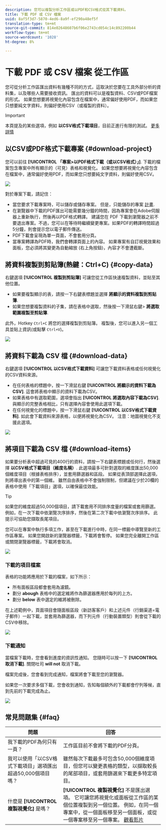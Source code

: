 ```yaml
---
description: 您可以複製分析工作區或以PDF和CSV格式從其下載資料。
title: 下載 PDF 或 CSV 檔案
uuid: 8af5f3d7-5870-4ed6-8a9f-ef290a48ef5f
translation-type: tm+mt
source-git-commit: 814e02648607b6f06e2743cd054c14c892200b44
workflow-type: tm+mt
source-wordcount: '1028'
ht-degree: 8%

---
```



# 下載 PDF 或 CSV 檔案 從工作區

您可從分析工作區匯出資料有幾種不同的方式，這取決於您要在工具外部分析的資料集，以及哪些人需要接收資訊。 匯出的資料可以是複製資料、CSV或PDF檔案的形式。 如果您想要將視覺化內容包含在檔案中，通常偏好使用PDF，而如果您只想要純文字資料，則偏好使用CSV（或複製的資料）。

>[!IMPORTANT]
>
> 本頁提及的某些選項，例如 **以CSV格式下載項目**，目前正進行有限的測試。 [更多詳情](https://docs.adobe.com/content/help/zh-Hant/analytics/landing/an-releases.html)

## 以CSV或PDF格式下載專案 {#download-project}

您可以前往 **[!UICONTROL 「專案>以PDF格式下載（或以CSV格式）」]**. 下載的檔案包含專案中所有顯示的（可見）表格和視覺化。 如果您想要將視覺化內容包含在檔案中，通常偏好使用PDF，而如果您只想要純文字資料，則偏好使用CSV。

![](assets/download-project.png)

對於專案下載，請記住：

* 當您要求下載專案時，可以儲存或儲存專案。 但是，只能儲存的專案 [計畫](https://docs.adobe.com/content/help/en/analytics/analyze/analysis-workspace/curate-share/t-schedule-report.html).
* 在瀏覽器中下載的PDF匯出可能需要幾分鐘的時間，因為專案會在Adobe伺服器上重新執行，然後再以PDF格式轉譯。 建議您在 PDF 下載到瀏覽器之前不要退出專案。不過，您可以在等待時繼續變更專案。如果PDF的轉譯時間超過5分鐘，則會提示您以電子郵件傳送。
* PDF下載會呈現為單一頁面，不會套用分頁。
* 當專案轉譯為PDF時，我們會轉譯頁面上的內容。 如果專案有自訂視覺效果和面板，您必須將其變更為自動縮放 (右上角按鈕)，內容才不會遭截斷。

## 將資料複製到剪貼簿(熱鍵：Ctrl+C) {#copy-data}

右鍵選項 **[!UICONTROL 複製到剪貼簿]** 可讓您從工作區快速複製資料，並貼至其他位置。

* 如果要複製顯示的表，請按一下右鍵表標題並選擇 **將顯示的資料複製到剪貼簿**.
* 如果您想要複製資料的子集，請在表格中選取，然後按一下滑鼠右鍵> **將選取範圍複製至剪貼簿**.

此外，Hotkey `Ctrl+C` 將您的選擇複製到剪貼簿。 複製後，您可以進入另一個工具並貼上資訊(或點擊 `Ctrl+V`)。

![](assets/copy-selection.png)

## 將資料下載為 CSV 檔 {#download-data}

右鍵選項 **[!UICONTROL 以CSV格式下載資料]** 可讓您下載資料表格或任何視覺化的CSV資料來源。

* 在任何表格的標題中，按一下滑鼠右鍵 **[!UICONTROL 將顯示的資料下載為CSV]**. 這會將表格中顯示的資料下載為CSV。
* 如果表格中有選取範圍，選項會指出 **[!UICONTROL 將選取內容下載為CSV]**. 與顯示的完整表格相比，只有選擇內容會使用此選項下載。
* 在任何視覺化的標題中，按一下滑鼠右鍵 **[!UICONTROL 以CSV格式下載資料]**. 如此會下載資料來源表格，以便將視覺化為CSV。 注意：地圖視覺化不支援此選項。

![](assets/download-data-viz.png)

## 將項目下載為 CSV 檔 {#download-items}

如果要分析表中超過可見的400行的資料，請按一下右鍵表標題或任何行，然後選擇 **以CSV格式下載項目（維度名稱）**. 此選項最多可針對選取的維度匯出50,000個維度項目（根據表格排序），並套用篩選器和區段。 如果從表頂部選擇此選項，則將導出表中的第一個維。 雖然自由表格中不會強制限制，但建議在少於20欄的表格中使用「下載項目」選項，以確保最佳效能。

>[!TIP]
>
> 如果您的維度超過50,000個項目，請下載套用不同排序度量的檔案或套用篩選。 例如，在一次下載中依瀏覽次序排序，然後在第二次下載中依瀏覽次序排序。 此提示可協助您擷取長尾項目。

您可以在專案中執行多項工作，甚至在下載進行中時，在同一標籤中導覽至新的工作區專案。 如果您開啟新的瀏覽器標籤，下載將會暫停。 如果您完全離開工作區或關閉瀏覽器標籤，下載將會取消。

![](assets/download-items.png)

### 下載的項目檔案

表格的功能將應用於下載的檔案，如下所示：

* 所有面板區段都會套用為濾鏡。
* 劃分 **abough** 表格中的選定維將作為篩選器應用於每列的上方。
* 劃分 **below** 表中選定的維將被刪除。

在上述範例中，頁面項目會隨面板區段（新訪客客戶）和上述元件（行銷渠道=電子郵件）一起下載，並套用為篩選器，而下列元件（行動裝置類型）則會從下載的CSV中移除。

![](assets/downloaded-file.png)

### 下載通知

當檔案下載時，您會看到進度的資訊性通知。 您隨時可以按一下 **[!UICONTROL 取消下載]**. 關閉吐司 **will not** 取消下載。

檔案完成後，您會看到完成通知，檔案將會下載至您的瀏覽器。

如果您一次要求多個下載，您會收到通知，告知每個額外的下載都會佇列等候，直到先前的下載完成為止。

![](assets/toast.png)

## 常見問題集 {#faq}

| 問題 | 回答 |
| --- | --- |
| 我下載的PDF為何只有一頁？ | 工作區目前不會將下載的PDF分頁。 |
| 我可以使用「以CSV格式下載項目」選項匯出超過50,000個項目嗎？ | 雖然每次下載最多可包含50,000個維度項目，但您可以變更表格的類型，以擷取較長的尾部項目，或套用篩選來下載更多特定項目。 |
| 什麼是 **[!UICONTROL 複製視覺化]** 是嗎？ | **[!UICONTROL 複製視覺化]** 不是匯出選項。 它可讓您將視覺化或面板從工作區的某個位置複製到另一個位置。 例如，在同一個專案中，從一個面板移至另一個面板，或從一個專案移至另一個專案。 [觀看影片](https://www.youtube.com/watch?v=lvmAdKNfWQw) |

